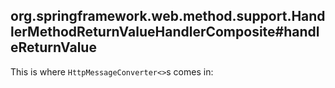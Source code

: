 

## org.springframework.web.method.support.HandlerMethodReturnValueHandlerComposite#handleReturnValue

This is where `HttpMessageConverter<>`s comes in:
